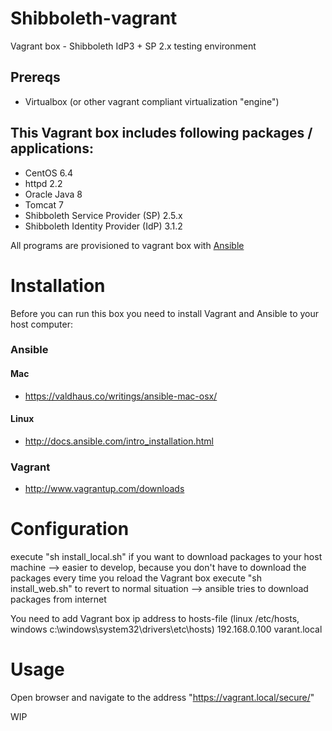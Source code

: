 # Shibboleth-vagrant
Vagrant box - Shibboleth IdP3 + SP 2.x testing environment

## Prereqs
* Virtualbox (or other vagrant compliant virtualization "engine")

## This Vagrant box includes following packages / applications:
* CentOS 6.4
* httpd 2.2
* Oracle Java 8
* Tomcat 7
* Shibboleth Service Provider (SP) 2.5.x
* Shibboleth Identity Provider (IdP) 3.1.2

All programs are provisioned to vagrant box with [Ansible](https://www.google.com)

# Installation

Before you can run this box you need to install Vagrant and Ansible to your host computer:
### Ansible

#### Mac
* https://valdhaus.co/writings/ansible-mac-osx/

#### Linux
* http://docs.ansible.com/intro_installation.html

### Vagrant
* http://www.vagrantup.com/downloads

# Configuration
execute "sh install_local.sh" if you want to download packages to your host machine --> easier to develop, because you don't have to download the packages every time you reload the Vagrant box
execute "sh install_web.sh" to revert to normal situation --> ansible tries to download packages from internet

You need to add Vagrant box ip address to hosts-file (linux /etc/hosts, windows c:\windows\system32\drivers\etc\hosts)
192.168.0.100 varant.local

# Usage
Open browser and navigate to the address "https://vagrant.local/secure/"

WIP
